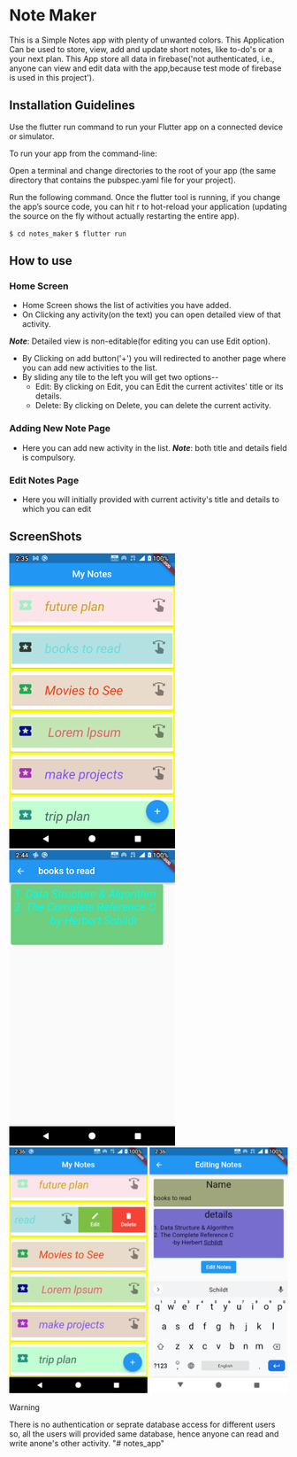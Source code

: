 
# Note Maker
This is a Simple Notes app with plenty of unwanted colors.
This Application Can be used to store, view, add and update
 short notes, like to-do's or a your next plan. 
This App store all data in firebase('not authenticated, i.e., anyone can view and edit data with the app,because test mode of firebase is used in this project').

 ## Installation Guidelines
 
Use the flutter run command to run your Flutter app on a connected device or simulator.

To run your app from the command-line:

Open a terminal and change directories to the root of your app (the same directory that contains the pubspec.yaml file for your project).

Run the following command. Once the flutter tool is running, if you change the app’s source code, you can hit r to hot-reload your application (updating the source on the fly without actually restarting the entire app).

`$ cd notes_maker`  `$ flutter run`

## How to use
 
 ### Home Screen
 - Home Screen shows the list of activities you have added.
 - On Clicking any activity(on the text) you can open detailed view of that activity.
  
  **_Note_**: Detailed view is non-editable(for editing you can use Edit option).

 - By Clicking on add button('+') you will redirected to another page where you can add new activities to the list.
 - By sliding any tile to the left you will get two options--
    * Edit: By clicking on Edit, you can Edit the current activites' title or its details.
    * Delete: By clicking on Delete, you can delete the current activity.
    
### Adding New Note Page
- Here you can add new activity in the list. 
**_Note_**: both title and details field is compulsory.


### Edit Notes Page
- Here you will initially provided with current activity's title and details to which you can edit
  

## ScreenShots

<p float="left">
  <img src="https://github.com/abhay1704/notes_keeper/blob/master/android/app/src/main/res/drawable/Screenshot_20220331-023528.png" width="300" />                     
  <img src="https://github.com/abhay1704/notes_keeper/blob/master/android/app/src/main/res/drawable/Screenshot_20220331-024409.png" width="300" />               
 </br>
  <img src="https://github.com/abhay1704/notes_keeper/blob/master/android/app/src/main/res/drawable/Screenshot_20220331-023628.png" width="250" />                     
  <img src="https://github.com/abhay1704/notes_keeper/blob/master/android/app/src/main/res/drawable/Screenshot_20220331-023659.png" width="250" />     
</p


 
## Warning
 
  There is no authentication or seprate database access for different users so, all the users will provided same database, hence anyone can read and write anone's other activity. "# notes_app" 
